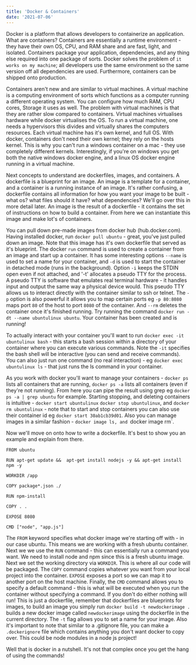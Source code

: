 ```yaml
---
title: 'Docker & Containers'
date: '2021-07-06'
---
```


Docker is a platform that allows developers to containerize an application. What are containers? Containers are essentially a runtime environment - they have their own OS, CPU, and RAM share and are fast, light, and isolated. Containers package your application, dependencies, and any thing else required into one package of sorts. Docker solves the problem of `it works on my machine`; all developers use the same environment so the same version off all dependencies are used. Furthermore, containers can be shipped onto production.

Containers aren't new and are similar to virtual machines. A virtual machine is a computing environment of sorts which functions as a computer running a different operating system. You can configure how much RAM, CPU cores, Storage it uses as well. The problem with virtual machines is that they are rather slow compared to containers. Virtual machines virtualises hardware while docker virtualises the OS. To run a virtual machine, one needs a hypervisors this divides and virtually shares the computers resources. Each virtual machine has it's own kernel, and full OS. With docker, containers don't need their own kernel; they rely on the hosts kernel. This is why you can't run a windows container on a mac - they use completely different kernels.
Interestingly, if you're on windows you get both the native windows docker engine, and a linux OS docker engine running in a virtual machine.

Next concepts to understand are dockerfiles, images, and containers. A dockerfile is a blueprint for an image. An image is a template for a container, and a container is a running instance of an image. It's rather confusing, a dockerfile contains all information for how you want your image to be built - what os? what files should it have? what dependencies? We'll go over this in more detail later. An image is the result of a dockerfile - it contains the set of instructions on how to build a container. From here we can instantiate this image and make lot's of containers.

You can pull down pre-made images from docker hub (hub.docker.com). Having installed docker, run `docker pull ubuntu` - great, you've just pulled down an image. Note that this image has it's own dockerfile that served as it's blueprint. The docker `run` command is used to create a container from an image and start up a container. It has some interesting options `--name` is used to set a name for your container, and `-d` is used to start the container in detached mode (runs in the background). Option `-i` keeps the STDIN open even if not attached, and '-t' allocates a pseudo TTY for the process. A pseudo TTY is software that emulates real terminal hardware - it handles input and output the same way a physical device would. This pseudo TTY allows us to interact directly with the container similar to ssh or telnet. The `-p` option is also powerful it allows you to map certain ports eg `-p 80:8080` maps port `80` of the host to port `8080` of the container.
And `--rm` deletes the container once it's finished running. Try running the command `docker run -dt --name ubuntulinux ubuntu`. Your container has been created and is running!

To actually interact with your container you'll want to run `docker exec -it ubuntulinux bash` - this starts a bash session within a directory of your container where you can execute various commands. Note the `-it` specifies the bash shell will be interactive (you can send and receive commands). You can also just run one command (no real interaction) - eg `docker exec ubuntulinux ls` - that just runs the ls command in your container.

As you work with docker you'll want to manage your containers - `docker ps` lists all containers that are running, `docker ps -a` lists all containers (even if they're not running). From here you can pipe the result using grep eg `docker ps -a | grep ubuntu` for example. Starting stopping, and deleting containers is intuitive - `docker start ubuntulinux` `docker stop ubuntulinux`, and `docker rm ubuntulinux` - note that to start and stop containers you can also use their container id eg `docker start 30ab1cb39d01`. Also you can manage images in a similar fashion - `docker image ls, and `docker image rm`.

Now we'll move on onto how to write a dockerfile. It's best to show you an example and explain from there.

```
FROM ubuntu

RUN apt-get update &&  apt-get install nodejs -y && apt-get install npm -y

WORKDIR /app

COPY package*.json ./

RUN npm-install

COPY . .

EXPOSE 8080

CMD ["node", "app.js"]
```

The `FROM` keyword specifies what docker image we're starting off with - in our case ubuntu. This means we are working with a fresh ubuntu container. Next we we use the `RUN` command - this can essentially run a command you want. We need to install node and npm since this is a fresh ubuntu image. Next we set the working directory via `WORKDIR`. This is where all our code will be packaged. The `COPY` command copies whatever you want from your local project into the container. `EXPOSE` exposes a port so we can map it to another port on the host machine. Finally, the `CMD` command allows you to specify a default command - this is what will be executed when you run the container without specifying a command. If you don't do either nothing will run! This is just a dockerfile, remember that dockerfiles are blueprints for images, to build an image you simply run `docker build -t newdockerimage .` builds a new docker image called `newdockerimage` using the dockerfile in the current directory. The `-t` flag allows you to set a name for your image. Also it's important to note that similar to a .gitignore file, you can make a `.dockerignore` file which contains anything you don't want docker to copy over. This could be node modules in a node js project!

Well that is docker in a nutshell. It's not that complex once you get the hang of using the commands!
